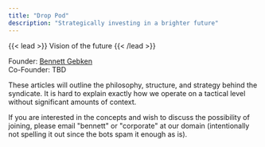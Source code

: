 ```yaml
---
title: "Drop Pod"
description: "Strategically investing in a brighter future"
---
```


{{< lead >}}
Vision of the future
{{< /lead >}}

Founder: [Bennett Gebken](/about/bennett)  
Co-Founder: TBD  

These articles will outline the philosophy, structure, and strategy behind the syndicate. It is hard to explain exactly how we operate on a tactical level without significant amounts of context.

If you are interested in the concepts and wish to discuss the possibility of joining, please email "bennett" or "corporate" at our domain (intentionally not spelling it out since the bots spam it enough as is).




